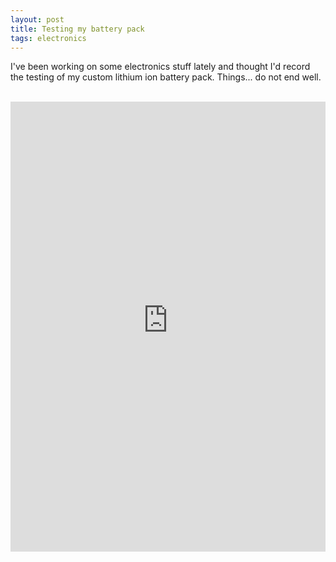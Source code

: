 ```yaml
---
layout: post
title: Testing my battery pack
tags: electronics
---
```


I've been working on some electronics stuff lately and thought I'd record the testing of my custom lithium ion battery pack. Things... do not end well.

<br />
<iframe width="100%" height="720" src="https://www.youtube-nocookie.com/embed/vR7jQA3J_3s" frameborder="0" allow="accelerometer; autoplay; encrypted-media; gyroscope; picture-in-picture" allowfullscreen></iframe>
